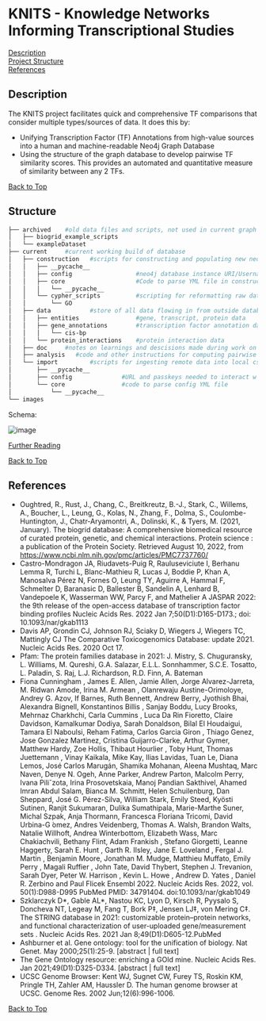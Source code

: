KNITS - Knowledge Networks Informing Transcriptional Studies
====================
[Description](https://github.com/wassermanlab/knits/blob/main/README.md#description) </br>
[Project Structure](https://github.com/wassermanlab/knits/blob/main/README.md#structure) </br>
[References](https://github.com/wassermanlab/knits/blob/main/README.md#references)

Description
--------------
The KNITS project facilitates quick and comprehensive TF comparisons that consider multiple types/sources of data.
It does this by:
- Unifying Transcription Factor (TF) Annotations from high-value sources into a human and machine-readable Neo4j Graph Database
- Using the structure of the graph database to develop pairwise TF similarity scores. This provides an automated and quantitative measure of similarity between any 2 TFs.

[Back to Top](https://github.com/wassermanlab/knits/edit/main/README.md#knits---knowledge-networks-informing-transcriptional-studies)

Structure
-------------

```bash
├── archived    #old data files and scripts, not used in current graph model
│   ├── biogrid_example_scripts
│   └── exampleDataset
├── current     #current working build of database
│   ├── construction   #scripts for constructing and populating new neo4j database instance
│   │   ├── __pycache__
│   │   ├── config                  #neo4j database instance URI/Username/Passkey and links raw github datafiles
│   │   ├── core                    #Code to parse YML file in construction/config
│   │   │   └── __pycache__
│   │   └── cypher_scripts          #scripting for reformatting raw data to graph schema
│   │       └── GO
│   ├── data           #store of all data flowing in from outside databases and out to the graph database
│   │   ├── entities                #gene, transcript, protein data
│   │   ├── gene_annotations        #transcription factor annotation data
│   │   │   └── cis-bp
│   │   └── protein_interactions    #protein interaction data
│   ├── doc     #notes on learnings and descisions made during work on project
│   ├── analysis   #code and other instructions for computing pairwise similarity scores
│   └── import         #scripts for ingesting remote data into local csv files
│       ├── __pycache__
│       ├── config              #URL and passkeys needed to interact w various biological databases
│       └── core                #code to parse config YML file
│           └── __pycache__
└── images
 ```

Schema:

![image](https://user-images.githubusercontent.com/95512439/186757601-b40952a7-33a6-447f-8631-3ec7835d2f6b.png)

[Further Reading](https://github.com/wassermanlab/knits/tree/main/current#module-functionality--data-flow)

[Back to Top](https://github.com/wassermanlab/knits/edit/main/README.md#knits---knowledge-networks-informing-transcriptional-studies)

References
-----------
- Oughtred, R., Rust, J., Chang, C., Breitkreutz, B.-J., Stark, C., Willems, A., Boucher, L., Leung, G., Kolas, N., Zhang, F., Dolma, S., Coulombe-Huntington, J., Chatr-Aryamontri, A., Dolinski, K., &amp; Tyers, M. (2021, January). The biogrid database: A comprehensive biomedical resource of curated protein, genetic, and chemical interactions. Protein science : a publication of the Protein Society. Retrieved August 10, 2022, from https://www.ncbi.nlm.nih.gov/pmc/articles/PMC7737760/ 
- Castro-Mondragon JA, Riudavets-Puig R, Rauluseviciute I, Berhanu Lemma R, Turchi L, Blanc-Mathieu R, Lucas J, Boddie P, Khan A, Manosalva Pérez N, Fornes O, Leung TY, Aguirre A, Hammal F, Schmelter D, Baranasic D, Ballester B, Sandelin A, Lenhard B, Vandepoele K, Wasserman WW, Parcy F, and Mathelier A JASPAR 2022: the 9th release of the open-access database of transcription factor binding profiles Nucleic Acids Res. 2022 Jan 7;50(D1):D165-D173.; doi: 10.1093/nar/gkab1113
- Davis AP, Grondin CJ, Johnson RJ, Sciaky D, Wiegers J, Wiegers TC, Mattingly CJ The Comparative Toxicogenomics Database: update 2021. Nucleic Acids Res. 2020 Oct 17.
- Pfam: The protein families database in 2021: J. Mistry, S. Chuguransky, L. Williams, M. Qureshi, G.A. Salazar, E.L.L. Sonnhammer, S.C.E. Tosatto, L. Paladin, S. Raj, L.J. Richardson, R.D. Finn, A. Bateman
- Fiona Cunningham , James E. Allen, Jamie Allen, Jorge Alvarez-Jarreta, M. Ridwan Amode, Irina M. Armean , Olanrewaju Austine-Orimoloye, Andrey G. Azov, If Barnes, Ruth Bennett, Andrew Berry, Jyothish Bhai, Alexandra Bignell, Konstantinos Billis , Sanjay Boddu, Lucy Brooks, Mehrnaz Charkhchi, Carla Cummins , Luca Da Rin Fioretto, Claire Davidson, Kamalkumar Dodiya, Sarah Donaldson, Bilal El Houdaigui, Tamara El Naboulsi, Reham Fatima, Carlos Garcia Giron , Thiago Genez, Jose Gonzalez Martinez, Cristina Guijarro-Clarke, Arthur Gymer, Matthew Hardy, Zoe Hollis, Thibaut Hourlier , Toby Hunt, Thomas Juettemann , Vinay Kaikala, Mike Kay, Ilias Lavidas, Tuan Le, Diana Lemos, José Carlos Marugán, Shamika Mohanan, Aleena Mushtaq, Marc Naven, Denye N. Ogeh, Anne Parker, Andrew Parton, Malcolm Perry, Ivana Piliˇzota, Irina Prosovetskaia, Manoj Pandian Sakthivel, Ahamed Imran Abdul Salam, Bianca M. Schmitt, Helen Schuilenburg, Dan Sheppard, José G. Pérez-Silva, William Stark, Emily Steed, Kyösti Sutinen, Ranjit Sukumaran, Dulika Sumathipala, Marie-Marthe Suner, Michal Szpak, Anja Thormann, Francesca Floriana Tricomi, David Urbina-G ́omez, Andres Veidenberg, Thomas A. Walsh, Brandon Walts, Natalie Willhoft, Andrea Winterbottom, Elizabeth Wass, Marc Chakiachvili, Bethany Flint, Adam Frankish , Stefano Giorgetti, Leanne Haggerty, Sarah E. Hunt , Garth R. IIsley, Jane E. Loveland , Fergal J. Martin , Benjamin Moore, Jonathan M. Mudge, Matthieu Muffato, Emily Perry , Magali Ruffier , John Tate, David Thybert, Stephen J. Trevanion, Sarah Dyer, Peter W. Harrison , Kevin L. Howe , Andrew D. Yates , Daniel R. Zerbino and Paul Flicek Ensembl 2022. Nucleic Acids Res. 2022, vol. 50(1):D988-D995 PubMed PMID: 34791404. doi:10.1093/nar/gkab1049
- Szklarczyk D*, Gable AL*, Nastou KC, Lyon D, Kirsch R, Pyysalo S, Doncheva NT, Legeay M, Fang T, Bork P‡, Jensen LJ‡, von Mering C‡. The STRING database in 2021: customizable protein–protein networks, and functional characterization of user-uploaded gene/measurement sets . Nucleic Acids Res. 2021 Jan 8;49(D1):D605-12.PubMed
- Ashburner et al. Gene ontology: tool for the unification of biology. Nat Genet. May 2000;25(1):25-9. [abstract | full text]
- The Gene Ontology resource: enriching a GOld mine. Nucleic Acids Res. Jan 2021;49(D1):D325-D334. [abstract | full text]
- UCSC Genome Browser: Kent WJ, Sugnet CW, Furey TS, Roskin KM, Pringle TH, Zahler AM, Haussler D. The human genome browser at UCSC. Genome Res. 2002 Jun;12(6):996-1006. 

[Back to Top](https://github.com/wassermanlab/knits/edit/main/README.md#knits---knowledge-networks-informing-transcriptional-studies)
